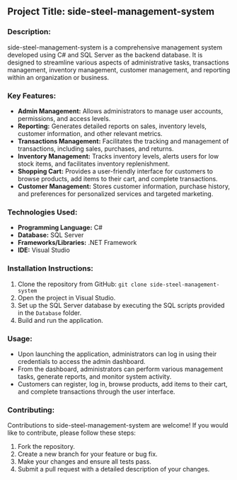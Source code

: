## Project Title: side-steel-management-system

### Description:
side-steel-management-system is a comprehensive management system developed using C# and SQL Server as the backend database. It is designed to streamline various aspects of administrative tasks, transactions management, inventory management, customer management, and reporting within an organization or business.

### Key Features:
- **Admin Management:** Allows administrators to manage user accounts, permissions, and access levels.
- **Reporting:** Generates detailed reports on sales, inventory levels, customer information, and other relevant metrics.
- **Transactions Management:** Facilitates the tracking and management of transactions, including sales, purchases, and returns.
- **Inventory Management:** Tracks inventory levels, alerts users for low stock items, and facilitates inventory replenishment.
- **Shopping Cart:** Provides a user-friendly interface for customers to browse products, add items to their cart, and complete transactions.
- **Customer Management:** Stores customer information, purchase history, and preferences for personalized services and targeted marketing.

### Technologies Used:
- **Programming Language:** C#
- **Database:** SQL Server
- **Frameworks/Libraries:** .NET Framework
- **IDE:** Visual Studio

### Installation Instructions:
1. Clone the repository from GitHub: `git clone side-steel-management-system`
2. Open the project in Visual Studio.
3. Set up the SQL Server database by executing the SQL scripts provided in the `Database` folder.
4. Build and run the application.

### Usage:
- Upon launching the application, administrators can log in using their credentials to access the admin dashboard.
- From the dashboard, administrators can perform various management tasks, generate reports, and monitor system activity.
- Customers can register, log in, browse products, add items to their cart, and complete transactions through the user interface.

### Contributing:
Contributions to side-steel-management-system are welcome! If you would like to contribute, please follow these steps:
1. Fork the repository.
2. Create a new branch for your feature or bug fix.
3. Make your changes and ensure all tests pass.
4. Submit a pull request with a detailed description of your changes.


